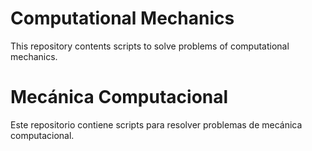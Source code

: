 # Computational Mechanics

This repository contents scripts to solve problems of computational mechanics.

# Mecánica Computacional

Este repositorio contiene scripts para resolver problemas de mecánica computacional.
